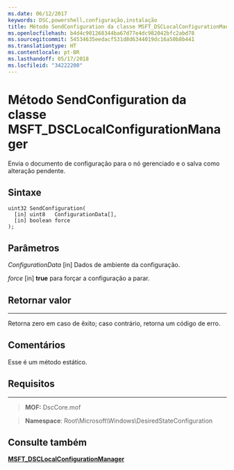 ```yaml
---
ms.date: 06/12/2017
keywords: DSC,powershell,configuração,instalação
title: Método SendConfiguration da classe MSFT_DSCLocalConfigurationManager
ms.openlocfilehash: b4d4c901268344ba67d77e4dc982042bfc2abd78
ms.sourcegitcommit: 54534635eedacf531d8d6344019dc16a50b8b441
ms.translationtype: HT
ms.contentlocale: pt-BR
ms.lasthandoff: 05/17/2018
ms.locfileid: "34222200"
---
```

# <a name="sendconfiguration-method-of-the-msftdsclocalconfigurationmanager-class"></a>Método SendConfiguration da classe MSFT_DSCLocalConfigurationManager

Envia o documento de configuração para o nó gerenciado e o salva como alteração pendente.

<a name="syntax"></a>Sintaxe
------

```mof
uint32 SendConfiguration(
  [in] uint8   ConfigurationData[],
  [in] boolean force
);
```

<a name="parameters"></a>Parâmetros
----------

*ConfigurationData* \[in\] Dados de ambiente da configuração.

*force* \[in\] **true** para forçar a configuração a parar.

## <a name="return-value"></a>Retornar valor
------------

Retorna zero em caso de êxito; caso contrário, retorna um código de erro.

## <a name="remarks"></a>Comentários

Esse é um método estático.

## <a name="requirements"></a>Requisitos
------------
>**MOF:** DscCore.mof

>**Namespace**: Root\Microsoft\Windows\DesiredStateConfiguration


## <a name="see-also"></a>Consulte também


[**MSFT_DSCLocalConfigurationManager**](msft-dsclocalconfigurationmanager.md)